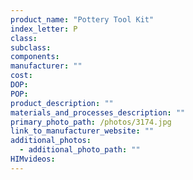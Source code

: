 ```yaml
---
product_name: "Pottery Tool Kit"
index_letter: P
class: 
subclass: 
components:
manufacturer: ""
cost: 
DOP: 
POP: 
product_description: ""
materials_and_processes_description: ""
primary_photo_path: /photos/3174.jpg
link_to_manufacturer_website: ""
additional_photos:
  - additional_photo_path: ""
HIMvideos:
---
```


